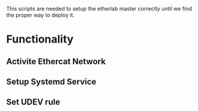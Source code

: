 This scripts are needed to setup the etherlab master correctly until we find the proper way to deploy it.


# Functionality

## Activite Ethercat Network

## Setup Systemd Service

## Set UDEV rule
